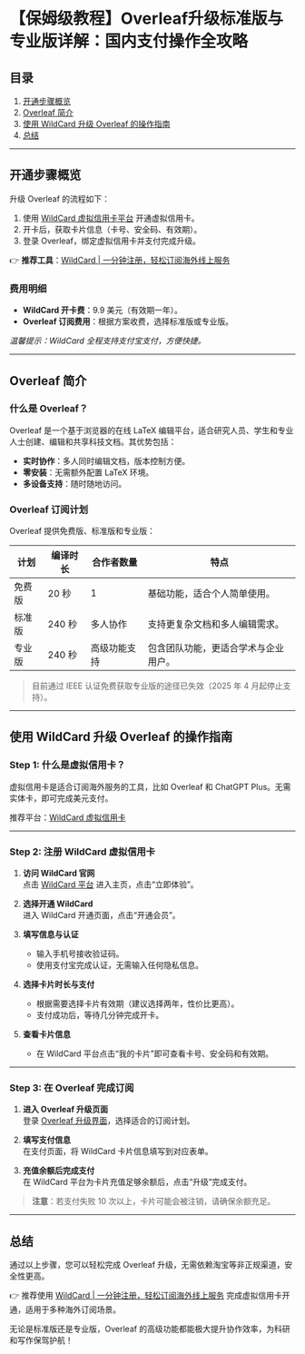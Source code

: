 # 【保姆级教程】Overleaf升级标准版与专业版详解：国内支付操作全攻略

## 目录
1. [开通步骤概览](#开通步骤概览)
2. [Overleaf 简介](#overleaf-简介)
3. [使用 WildCard 升级 Overleaf 的操作指南](#使用-wildcard-升级-overleaf-的操作指南)
4. [总结](#总结)

---

## 开通步骤概览

升级 Overleaf 的流程如下：

1. 使用 [WildCard 虚拟信用卡平台](https://bit.ly/bewildcard) 开通虚拟信用卡。
2. 开卡后，获取卡片信息（卡号、安全码、有效期）。
3. 登录 Overleaf，绑定虚拟信用卡并支付完成升级。

👉 **推荐工具**：[WildCard | 一分钟注册，轻松订阅海外线上服务](https://bit.ly/bewildcard)

### 费用明细
- **WildCard 开卡费**：9.9 美元（有效期一年）。
- **Overleaf 订阅费用**：根据方案收费，选择标准版或专业版。

*温馨提示：WildCard 全程支持支付宝支付，方便快捷。*

---

## Overleaf 简介

### 什么是 Overleaf？

Overleaf 是一个基于浏览器的在线 LaTeX 编辑平台，适合研究人员、学生和专业人士创建、编辑和共享科技文档。其优势包括：

- **实时协作**：多人同时编辑文档，版本控制方便。
- **零安装**：无需额外配置 LaTeX 环境。
- **多设备支持**：随时随地访问。

### Overleaf 订阅计划

Overleaf 提供免费版、标准版和专业版：

| **计划**     | **编译时长** | **合作者数量** | **特点**                             |
|--------------|--------------|----------------|--------------------------------------|
| 免费版       | 20 秒        | 1              | 基础功能，适合个人简单使用。         |
| 标准版       | 240 秒       | 多人协作       | 支持更复杂文档和多人编辑需求。       |
| 专业版       | 240 秒       | 高级功能支持   | 包含团队功能，更适合学术与企业用户。 |

> 目前通过 IEEE 认证免费获取专业版的途径已失效（2025 年 4 月起停止支持）。

---

## 使用 WildCard 升级 Overleaf 的操作指南

### Step 1: 什么是虚拟信用卡？

虚拟信用卡是适合订阅海外服务的工具，比如 Overleaf 和 ChatGPT Plus。无需实体卡，即可完成美元支付。

推荐平台：[WildCard 虚拟信用卡](https://bit.ly/bewildcard)

---

### Step 2: 注册 WildCard 虚拟信用卡

1. **访问 WildCard 官网**  
   点击 [WildCard 平台](https://bit.ly/bewildcard) 进入主页，点击“立即体验”。

2. **选择开通 WildCard**  
   进入 WildCard 开通页面，点击“开通会员”。

3. **填写信息与认证**  
   - 输入手机号接收验证码。
   - 使用支付宝完成认证，无需输入任何隐私信息。

4. **选择卡片时长与支付**  
   - 根据需要选择卡片有效期（建议选择两年，性价比更高）。
   - 支付成功后，等待几分钟完成开卡。

5. **查看卡片信息**  
   - 在 WildCard 平台点击“我的卡片”即可查看卡号、安全码和有效期。

---

### Step 3: 在 Overleaf 完成订阅

1. **进入 Overleaf 升级页面**  
   登录 [Overleaf 升级界面](https://www.overleaf.com/user/subscription/plans)，选择适合的订阅计划。

2. **填写支付信息**  
   在支付页面，将 WildCard 卡片信息填写到对应表单。

3. **充值余额后完成支付**  
   在 WildCard 平台为卡片充值足够余额后，点击“升级”完成支付。

> **注意**：若支付失败 10 次以上，卡片可能会被注销，请确保余额充足。

---

## 总结

通过以上步骤，您可以轻松完成 Overleaf 升级，无需依赖淘宝等非正规渠道，安全性更高。

👉 推荐使用 [WildCard | 一分钟注册，轻松订阅海外线上服务](https://bit.ly/bewildcard) 完成虚拟信用卡开通，适用于多种海外订阅场景。

无论是标准版还是专业版，Overleaf 的高级功能都能极大提升协作效率，为科研和写作保驾护航！
